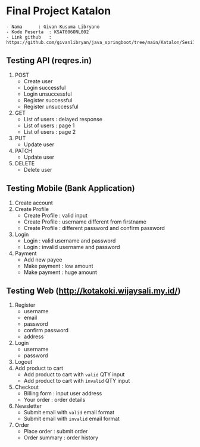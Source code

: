 # Final Project Katalon

	- Nama 		: Givan Kusuma Libryano
	- Kode Peserta	: KSAT006ONL002
	- Link github 	: https://github.com/givanlibryan/java_springboot/tree/main/Katalon/Sesi12

## Testing API (reqres.in)

1. POST
	- Create user
	- Login successful
	- Login unsuccessful
	- Register successful
	- Register unsuccessful
2. GET
	- List of users 	: delayed response
	- List of users	: page 1
	- List of users	: page 2
3. PUT
	- Update user
4. PATCH
	- Update user
5. DELETE
	- Delete user

## Testing Mobile (Bank Application)

1. Create account
2. Create Profile
	- Create Profile	: valid input
	- Create Profile	: username different from firstname
	- Create Profile	: different password and confirm password
3. Login
	- Login 	: valid username and password
	- Login 	: invalid username and password
4. Payment
	- Add new payee
	- Make payment	: low amount
	- Make payment 	: huge amount

## Testing Web (http://kotakoki.wijaysali.my.id/)

1. Register 
	- username 
	- email 
  	- password 
  	- confirm password 
  	- address 
2. Login 
  	- username 
  	- password 
3. Logout 
4. Add product to cart 
  	- Add product to cart with `valid` QTY input 
  	- Add product to cart with `invalid` QTY input 
5. Checkout 
  	- Billing form 	: input user address 
  	- Your order 	: order details 
6. Newsletter 
  	- Submit email with `valid` email format 
  	- Submit email with `invalid` email format 
7. Order 
  	- Place order 	: submit order 
  	- Order summary 	: order history 



